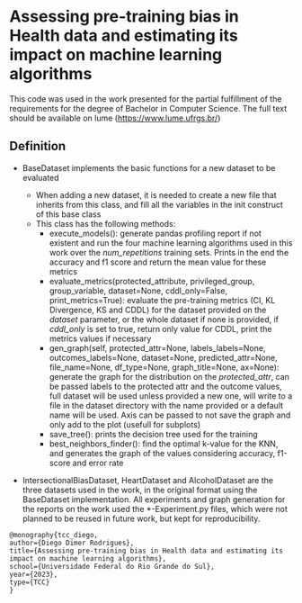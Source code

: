 # Assessing pre-training bias in Health data and estimating its impact on machine learning algorithms
This code was used in the work presented for the partial fulfillment of the requirements for the degree of Bachelor in Computer Science. The full text should be available on lume (https://www.lume.ufrgs.br/)
## Definition
- BaseDataset implements the basic functions for a new dataset to be evaluated
    - When adding a new dataset, it is needed to create a new file that inherits from this class, and fill all the variables in the init construct of this base class
    - This class has the following methods: 
        - execute_models(): generate pandas profiling report if not existent and run the four machine learning algorithms used in this work over the _num_repetitions_ training sets. Prints in the end the accuracy and f1 score and return the mean value for these metrics
        - evaluate_metrics(protected_attribute, privileged_group, group_variable, dataset=None, cddl_only=False, print_metrics=True): evaluate the pre-training metrics (CI, KL Divergence, KS and CDDL) for the dataset provided on the _dataset_ parameter, or the whole dataset if none is provided, if _cddl_only_ is set to true, return only value for CDDL, print the metrics values if necessary
        - gen_graph(self, protected_attr=None, labels_labels=None, outcomes_labels=None, dataset=None, predicted_attr=None, file_name=None, df_type=None, graph_title=None, ax=None): generate the graph for the distribution on the _protected_attr_, can be passed labels to the protected attr and the outcome values, full dataset will be used unless provided a new one, will write to a file in the dataset directory with the name provided or a default name will be used. Axis can be passed to not save the graph and only add to the plot (usefull for subplots)
        - save_tree(): prints the decision tree used for the training
        - best_neighbors_finder(): find the optimal k-value for the KNN, and generates the graph of the values considering accuracy, f1-score and error rate

- IntersectionalBiasDataset, HeartDataset and AlcoholDataset are the three datasets used in the work, in the original format using the BaseDataset implementation. All experiments and graph generation for the reports on the work used the *-Experiment.py files, which were not planned to be reused in future work, but kept for reproducibility.


```
@monography{tcc_diego,
author={Diego Dimer Rodrigues},
title={Assessing pre-training bias in Health data and estimating its impact on machine learning algorithms},
school={Universidade Federal do Rio Grande do Sul},
year={2023},
type={TCC}
}
```